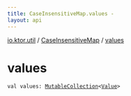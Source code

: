 ```yaml
---
title: CaseInsensitiveMap.values - 
layout: api
---
```


<div class='api-docs-breadcrumbs'><a href="../index.html">io.ktor.util</a> / <a href="index.html">CaseInsensitiveMap</a> / <a href="./values.html">values</a></div>

# values

<div class="signature"><code><span class="keyword">val </span><span class="identifier">values</span><span class="symbol">: </span><a href="https://kotlinlang.org/api/latest/jvm/stdlib/kotlin.collections/-mutable-collection/index.html"><span class="identifier">MutableCollection</span></a><span class="symbol">&lt;</span><a href="index.html#Value"><span class="identifier">Value</span></a><span class="symbol">&gt;</span></code></div>

